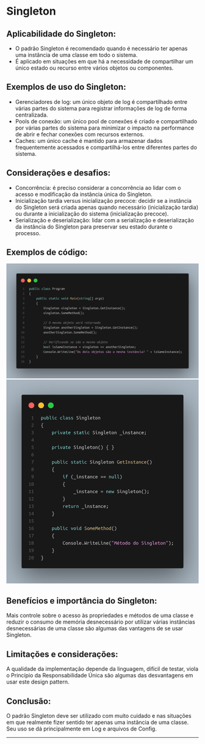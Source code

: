 # Singleton

## Aplicabilidade do Singleton:

- O padrão Singleton é recomendado quando é necessário ter apenas uma instância de uma classe em todo o sistema.
- É aplicado em situações em que há a necessidade de compartilhar um único estado ou recurso entre vários objetos ou componentes.

## Exemplos de uso do Singleton:

- Gerenciadores de log: um único objeto de log é compartilhado entre várias partes do sistema para registrar informações de log de forma centralizada.
- Pools de conexão: um único pool de conexões é criado e compartilhado por várias partes do sistema para minimizar o impacto na performance de abrir e fechar conexões com recursos externos.
- Caches: um único cache é mantido para armazenar dados frequentemente acessados e compartilhá-los entre diferentes partes do sistema.

## Considerações e desafios:

- Concorrência: é preciso considerar a concorrência ao lidar com o acesso e modificação da instância única do Singleton.
- Inicialização tardia versus inicialização precoce: decidir se a instância do Singleton será criada apenas quando necessário (inicialização tardia) ou durante a inicialização do sistema (inicialização precoce).
- Serialização e deserialização: lidar com a serialização e deserialização da instância do Singleton para preservar seu estado durante o processo.

## Exemplos de código:

<div align="center">
    <img src="https://github.com/romulodeoliveira/Design-Patterns/blob/main/01-Singleton/img/img1.png">
    <img src="https://github.com/romulodeoliveira/Design-Patterns/blob/main/01-Singleton/img/img2.png">
</div>

## Benefícios e importância do Singleton:

Mais controle sobre o acesso às propriedades e métodos de uma classe e reduzir o consumo de memória desnecessário por utilizar várias instâncias desnecessárias de uma classe são algumas das vantagens de se usar Singleton.

## Limitações e considerações:

A qualidade da implementação depende da linguagem, difícil de testar, viola o Princípio da Responsabilidade Única são algumas das desvantagens em usar este design pattern.

## Conclusão:

O padrão Singleton deve ser utilizado com muito cuidado e nas situações em que realmente fizer sentido ter apenas uma instância de uma classe. Seu uso se dá principalmente em Log e arquivos de Config.

---
